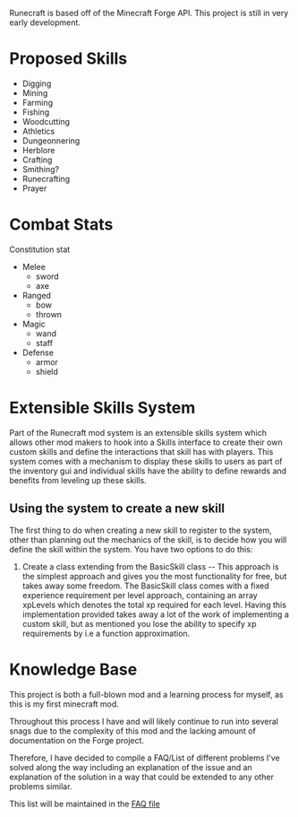 Runecraft is based off of the Minecraft Forge API.
This project is still in very early development.

# Proposed Skills
* Digging
* Mining
* Farming
* Fishing
* Woodcutting
* Athletics
* Dungeonnering
* Herblore
* Crafting
* Smithing?
* Runecrafting
* Prayer

# Combat Stats
Constitution stat
* Melee
  * sword
  * axe
* Ranged
  * bow
  * thrown
* Magic
  * wand
  * staff
* Defense
  * armor
  * shield

# Extensible Skills System
Part of the Runecraft mod system is an extensible skills system which allows other mod makers to hook into a Skills interface to create their own custom skills and define the interactions that skill has with players. This system comes with a mechanism to display these skills to users as part of the inventory gui and individual skills have the ability to define rewards and benefits from leveling up these skills.

## Using the system to create a new skill
The first thing to do when creating a new skill to register to the system, other than planning out the mechanics of the skill, is to decide how you will define the skill within the system. You have two options to do this:
1) Create a class extending from the BasicSkill class -- This approach is the simplest approach and gives you the most functionality for free, but takes away some freedom. The BasicSkill class comes with a fixed experience requirement per level approach, containing an array xpLevels which denotes the total xp required for each level. Having this implementation provided takes away a lot of the work of implementing a custom skill, but as mentioned you lose the ability to specify xp requirements by i.e a function approximation.

# Knowledge Base
This project is both a full-blown mod and a learning process for myself, as this is my first minecraft mod.

Throughout this process I have and will likely continue to run into several snags due to the complexity of this mod 
and the lacking amount of documentation on the Forge project.

Therefore, I have decided to compile a FAQ/List of different problems I've solved along the way including an explanation
 of the issue and an explanation of the solution in a way that could be extended to any other problems similar.
 
This list will be maintained in the [FAQ file](FAQ.md)
